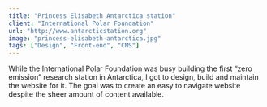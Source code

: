 ```yaml
---
title: "Princess Elisabeth Antarctica station"
client: "International Polar Foundation"
url: "http://www.antarcticstation.org"
image: "princess-elisabeth-antarctica.jpg"
tags: ["Design", "Front-end", "CMS"]
---
```


While the International Polar Foundation was busy building the first “zero emission” research station in Antarctica, I got to design, build and maintain the website for it. The goal was to create an easy to navigate website despite the sheer amount of content available.
